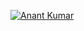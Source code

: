 


[![Anant Kumar](https://res.cloudinary.com/dcrbfeqbp/image/upload/v1738501819/w4vmxgvi0qwjbzmjtrwp.png)](https://anatkr.com)


